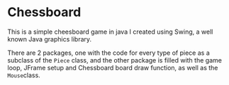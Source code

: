 # Chessboard
This is a simple cheesboard game in java I created using Swing, a well known Java graphics library.

There are 2 packages, one with the code for every type of piece as a subclass of the `Piece` class, and the other package is filled with the game loop, JFrame setup and Chessboard board draw function, as well as the `Mouse`class.
